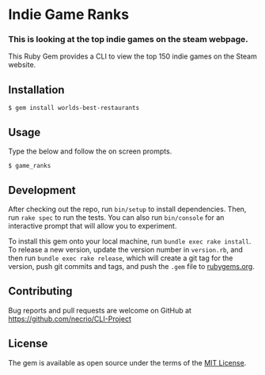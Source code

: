 # Indie Game Ranks
### This is looking at the top indie games on the steam webpage.


This Ruby Gem provides a CLI to view the top 150 indie games on the Steam website.

## Installation

    $ gem install worlds-best-restaurants

## Usage

Type the below and follow the on screen prompts.

    $ game_ranks

## Development

After checking out the repo, run `bin/setup` to install dependencies. Then, run `rake spec` to run the tests. You can also run `bin/console` for an interactive prompt that will allow you to experiment.

To install this gem onto your local machine, run `bundle exec rake install`. To release a new version, update the version number in `version.rb`, and then run `bundle exec rake release`, which will create a git tag for the version, push git commits and tags, and push the `.gem` file to [rubygems.org](https://rubygems.org).

## Contributing

Bug reports and pull requests are welcome on GitHub at https://github.com/necrio/CLI-Project 


## License

The gem is available as open source under the terms of the [MIT License](http://opensource.org/licenses/MIT).
